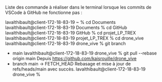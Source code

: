 Liste des commande à réaliser dans le terminal lorsque les commits de VSCode à GitHub ne fonctionne pas :

lavalthibault@client-172-18-83-19 ~ % cd Documents                 
lavalthibault@client-172-18-83-19 Documents % cd GitHub                    
lavalthibault@client-172-18-83-19 GitHub % cd projet_LP_TREX            
lavalthibault@client-172-18-83-19 projet_LP_TREX % cd drone_vive                
lavalthibault@client-172-18-83-19 drone_vive % git branch                   
* main
lavalthibault@client-172-18-83-19 drone_vive % git pull --rebase origin main
Depuis https://github.com/kaisrouille/drone_vive
 * branch            main       -> FETCH_HEAD
Rebasage et mise à jour de refs/heads/main avec succès.
lavalthibault@client-172-18-83-19 drone_vive % 
